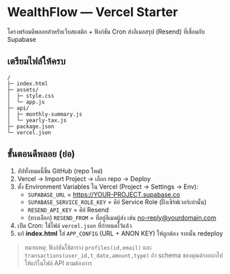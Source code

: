 # WealthFlow — Vercel Starter

โครงพร้อมดีพลอยสำหรับเว็บสแตติก + ฟังก์ชัน Cron ส่งอีเมลสรุป (Resend) ที่เชื่อมกับ Supabase

## เตรียมไฟล์ให้ครบ
```
/
├─ index.html
├─ assets/
│  ├─ style.css
│  └─ app.js
├─ api/
│  ├─ monthly-summary.js
│  └─ yearly-tax.js
├─ package.json
└─ vercel.json
```

## ขั้นตอนดีพลอย (ย่อ)
1. อัปทั้งหมดนี้ขึ้น GitHub (repo ใหม่)
2. Vercel → Import Project → เลือก repo → Deploy
3. ตั้ง Environment Variables ใน Vercel (Project → Settings → Env):
   - `SUPABASE_URL` = https://YOUR-PROJECT.supabase.co
   - `SUPABASE_SERVICE_ROLE_KEY` = คีย์ Service Role (ฝั่งเซิร์ฟเวอร์เท่านั้น)
   - `RESEND_API_KEY` = คีย์ Resend
   - (ทางเลือก) `RESEND_FROM` = ที่อยู่อีเมลผู้ส่ง เช่น no-reply@yourdomain.com
4. เปิด Cron: ใช้ไฟล์ `vercel.json` ที่กำหนดไว้แล้ว
5. แก้ **index.html** ใส่ `APP_CONFIG` (URL + ANON KEY) ให้ถูกต้อง จากนั้น redeploy

> หมายเหตุ: ฟังก์ชันใช้ตาราง `profiles(id,email)` และ `transactions(user_id,t_date,amount,type)`
> ถ้า schema ของคุณต่างออกไป ให้แก้ในไฟล์ API ตามต้องการ
